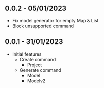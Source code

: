 ## 0.0.2 - 05/01/2023
- Fix model generator for empty Map & List
- Block unsupported command

## 0.0.1 - 31/01/2023
- Initial features
	 - Create command
        - Project
     - Generate command
        - Model
        - Modelv2
